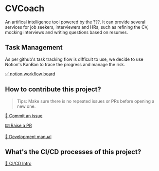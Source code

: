 # CVCoach

An artifical intelligence tool powered by the ???. It can provide several services for job seekers, interviewers and HRs, such as refining the CV, mocking interviews and writing questions based on resumes.

## Task Management

As per github's task tracking flow is difficult to use, we decide to use Notion's KanBan to trace the progress and manage the risk.

[✅ notion workflow board](https://www.notion.so/56748261d0fd4b1ba5869a99602822df?v=15a842aff8ae4422bf08245de0da4f68)

## How to contribute this project?

> Tips: Make sure there is no repeated issues or PRs before opening a new one.

[🎤 Commit an issue](https://github.com/BUMETCS673/seprojects-cs673a2f24_team5/issues/new/choose)  

[⌨️ Raise a PR](https://github.com/BUMETCS673/seprojects-cs673a2f24_team5/pulls)  

[📖 Development manual](./doc/development_manual.md)  

## What's the CI/CD processes of this project?

[📔 CI/CD Intro](./doc/CICD.md)
